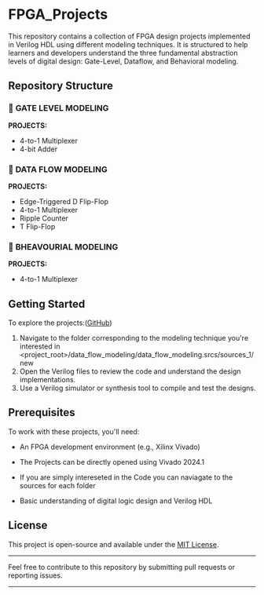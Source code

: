 
# FPGA\_Projects

This repository contains a collection of FPGA design projects implemented in Verilog HDL using different modeling techniques. It is structured to help learners and developers understand the three fundamental abstraction levels of digital design: Gate-Level, Dataflow, and Behavioral modeling.

## Repository Structure

### 📁 **GATE LEVEL MODELING**

**PROJECTS:**

* 4-to-1 Multiplexer
* 4-bit Adder

### 📁 **DATA FLOW MODELING**

**PROJECTS:**

* Edge-Triggered D Flip-Flop
* 4-to-1 Multiplexer
* Ripple Counter
* T Flip-Flop

### 📁 **BHEAVOURIAL MODELING**

**PROJECTS:**

* 4-to-1 Multiplexer


## Getting Started

To explore the projects:([GitHub][1])

1. Navigate to the folder corresponding to the modeling technique you're interested in <project_root>/data_flow_modeling/data_flow_modeling.srcs/sources_1/new
2. Open the Verilog files to review the code and understand the design implementations.
3. Use a Verilog simulator or synthesis tool to compile and test the designs.

## Prerequisites

To work with these projects, you'll need:

* An FPGA development environment (e.g., Xilinx Vivado)
* The Projects can be directly opened using Vivado 2024.1
* If you are simply intereseted in the Code you can naviagate to the sources for each folder

* Basic understanding of digital logic design and Verilog HDL

## License

This project is open-source and available under the [MIT License](LICENSE).

---

Feel free to contribute to this repository by submitting pull requests or reporting issues.

---

[1]: https://github.com/AzazHassankhan/Machine_Learning_Models_FPGA?utm_source=chatgpt.com "GitHub - AzazHassankhan/Machine_Learning_Models_FPGA: Welcome to the ..."
